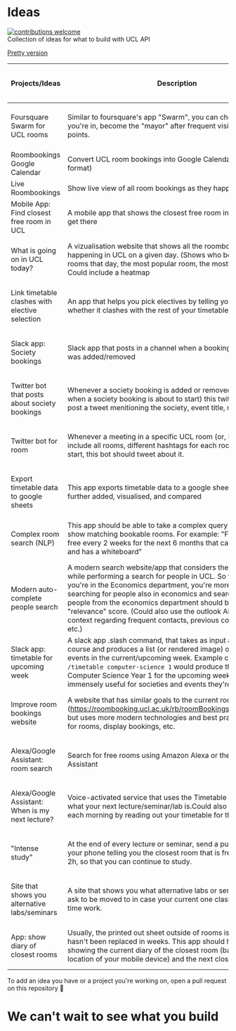 # Ideas
[![contributions welcome](https://img.shields.io/badge/contributions-welcome-brightgreen.svg?style=flat)](https://github.com/dwyl/esta/issues)  
Collection of ideas for what to build with UCL API

[Pretty version](https://airtable.com/shr6VTHaIiZ19IObi)

| ﻿Projects/Ideas                                   | Description                                                                                                                                                                                                                                                                                                                                                                                                                                                 | Amount of work required           | Who's working on it? (GitHub handle) | Category                            | Website URL                          | GitHub URL                                 | Status                           |
|--------------------------------------------------|-------------------------------------------------------------------------------------------------------------------------------------------------------------------------------------------------------------------------------------------------------------------------------------------------------------------------------------------------------------------------------------------------------------------------------------------------------------|-----------------------------------|--------------------------------------|-------------------------------------|--------------------------------------|--------------------------------------------|----------------------------------|
| Foursquare Swarm for UCL rooms                   | Similar to foursquare's app "Swarm", you can check into the room you're in, become the "mayor" after frequent visits, and gather points.                                                                                                                                                                                                                                                                                                                    | A lot (probably more than 1 week) |                                      | Roombookings                        |                                      |                                            | Up for grabs                     |
| Roombookings Google Calendar                     | Convert UCL room bookings into Google Calendar events (ics format)                                                                                                                                                                                                                                                                                                                                                                                          |                                   | @wilhelmklopp                        | Societies,Roombookings              | https://rbcalendar.uclapi.com/       | https://github.com/uclapi/rbcalendar       | Complete                         |
| Live Roombookings                                | Show live view of all room bookings as they happen in UCL                                                                                                                                                                                                                                                                                                                                                                                                   |                                   | @wilhelmklopp                        | Roombookings                        | https://live-roombookings.uclapi.com | https://github.com/uclapi/webhook_demo_app | Complete                         |
| Mobile App: Find closest free room in UCL        | A mobile app that shows the closest free room in UCL and how to get there                                                                                                                                                                                                                                                                                                                                                                                   |                                   | @wilhelmklopp                        | Roombookings,Mobile                 |                                      | https://github.com/uclapi/veruto           | Work in Progress, but Functional |
| What is going on in UCL today?                   | A vizualisation website that shows all the roombookings activity happening in UCL on a given day. (Shows who booked the most rooms that day, the most popular room, the most busy time, etc.) Could include a heatmap                                                                                                                                                                                                                                       | Not much (less than 1 day)        |                                      | Roombookings                        |                                      |                                            | Up for grabs                     |
| Link timetable clashes with elective selection   | An app that helps you pick electives by telling you right on Portico whether it clashes with the rest of your timetable                                                                                                                                                                                                                                                                                                                                     | A good amount (more than 1 day)   | @enter-your-handle-here              | Timetable,OAuth                     |                                      |                                            | Work in Progress                 |
| Slack app: Society bookings                      | Slack app that posts in a channel when a booking for your society was added/removed                                                                                                                                                                                                                                                                                                                                                                         | Not much (less than 1 day)        |                                      | Roombookings,Societies              |                                      |                                            | Up for grabs                     |
| Twitter bot that posts about society bookings    | Whenever a society booking is added or removed (or alternatively when a society booking is about to start) this twitter bot should post a tweet menitioning the society, event title, room, etc.                                                                                                                                                                                                                                                            | Not much (less than 1 day)        |                                      | Roombookings,Fun                    |                                      |                                            | Up for grabs                     |
| Twitter bot for room                             | Whenever a meeting in a specific UCL room (or, in order to include all rooms, different hashtags for each room) is about to start, this bot should tweet about it.                                                                                                                                                                                                                                                                                          | Not much (less than 1 day)        |                                      | Fun,Roombookings                    |                                      |                                            | Up for grabs                     |
| Export timetable data to google sheets           | This app exports timetable data to a google sheet where it can be further added, visualised, and compared                                                                                                                                                                                                                                                                                                                                                   | A good amount (more than 1 day)   |                                      | Timetable                           |                                      |                                            | Up for grabs                     |
| Complex room search (NLP)                        | This app should be able to take a complex query as input and show matching bookable rooms. For example: "Find a room that's free every 2 weeks for the next 6 months that can fit 100 people and has a whiteboard"                                                                                                                                                                                                                                          | A lot (probably more than 1 week) |                                      | Roombookings                        |                                      |                                            | Up for grabs                     |
| Modern auto-complete people search               | A modern search website/app that considers the user context while performing a search for people in UCL. So for example, if you're in the Economics department, you're more likely to be searching for people also in economics and search results with people from the economics department should be given a higher "relevance" score. (Could also use the outlook API for additional context regarding frequent contacts, previous communications, etc.) | A lot (probably more than 1 week) |                                      | OAuth,Search                        |                                      |                                            | Up for grabs                     |
| Slack app: timetable for upcoming week           | A slack app .slash command, that takes as input a year group and course and produces a list (or rendered image) of timetable events in the current/upcoming week. Example command: `/timetable computer-science 1` would produce the timetable for Computer Science Year 1 for the upcoming week. This is immensely useful for societies and events they're planning.                                                                                       | A good amount (more than 1 day)   |                                      | Timetable,Societies                 |                                      |                                            | Up for grabs                     |
| Improve room bookings website                    | A website that has similar goals to the current room bookings site (https://roombooking.ucl.ac.uk/rb/roomBookingsHomePage.html), but uses more modern technologies and best practices to search for rooms, display bookings, etc.                                                                                                                                                                                                                           | A good amount (more than 1 day)   |                                      | Roombookings                        |                                      |                                            | Up for grabs                     |
| Alexa/Google Assistant: room search              | Search for free rooms using Amazon Alexa or the Google Assistant                                                                                                                                                                                                                                                                                                                                                                                            | A good amount (more than 1 day)   |                                      | Roombookings                        |                                      |                                            | Up for grabs                     |
| Alexa/Google Assistant: When is my next lecture? | Voice-activated service that uses the Timetable API to find out what your next lecture/seminar/lab is.Could also wake you up each morning by reading out your timetable for the day?                                                                                                                                                                                                                                                                        | Not much (less than 1 day)        |                                      | Timetable,OAuth                     |                                      |                                            | Up for grabs                     |
| "Intense study"                                  | At the end of every lecture or seminar, send a push notification to your phone telling you the closest room that is free for the next 2h, so that you can continue to study.                                                                                                                                                                                                                                                                                | A good amount (more than 1 day)   |                                      | Timetable,Roombookings,OAuth,Mobile |                                      |                                            | Up for grabs                     |
| Site that shows you alternative labs/seminars    | A site that shows you what alternative labs or seminars you can ask to be moved to in case your current one clashes with part-time work.                                                                                                                                                                                                                                                                                                                    | A good amount (more than 1 day)   |                                      | Timetable,OAuth                     |                                      |                                            | Up for grabs                     |
| App: show diary of closest rooms                 | Usually, the printed out sheet outside of rooms is out of date or hasn't been replaced in weeks. This app should help replace it by showing the current diary of the closest room (based on the location of your mobile device) and the next closest rooms.                                                                                                                                                                                                 | Not much (less than 1 day)        |                                      | Roombookings                        |                                      |                                            | Up for grabs                     |


To add an idea you have or a project you're working on, open a pull request on this repository 🙂

# We can't wait to see what you build
